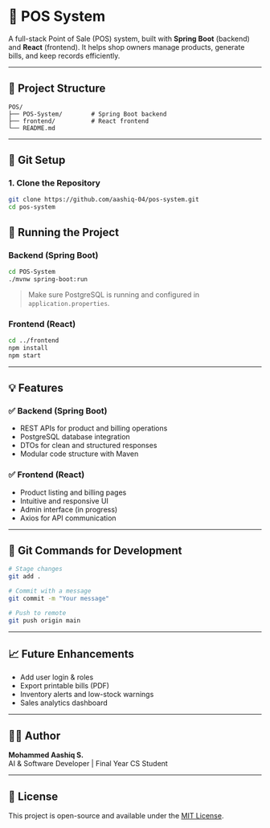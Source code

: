 # 🛒 POS System 

A full-stack Point of Sale (POS) system, built with **Spring Boot** (backend) and **React** (frontend). It helps shop owners manage products, generate bills, and keep records efficiently.

---

## 📂 Project Structure

```
POS/
├── POS-System/        # Spring Boot backend
├── frontend/          # React frontend
└── README.md
```

---

## 🧰 Git Setup

### 1. Clone the Repository

```bash
git clone https://github.com/aashiq-04/pos-system.git
cd pos-system
```


## 🚀 Running the Project

### Backend (Spring Boot)

```bash
cd POS-System
./mvnw spring-boot:run
```

> Make sure PostgreSQL is running and configured in `application.properties`.

### Frontend (React)

```bash
cd ../frontend
npm install
npm start
```

---

## 💡 Features

### ✅ Backend (Spring Boot)
- REST APIs for product and billing operations
- PostgreSQL database integration
- DTOs for clean and structured responses
- Modular code structure with Maven

### ✅ Frontend (React)
- Product listing and billing pages
- Intuitive and responsive UI
- Admin interface (in progress)
- Axios for API communication

---

## 🔄 Git Commands for Development

```bash
# Stage changes
git add .

# Commit with a message
git commit -m "Your message"

# Push to remote
git push origin main
```

---

## 📈 Future Enhancements

- Add user login & roles
- Export printable bills (PDF)
- Inventory alerts and low-stock warnings
- Sales analytics dashboard

---

## 👨‍💻 Author

**Mohammed Aashiq S.**  
AI & Software Developer | Final Year CS Student

---

## 📄 License

This project is open-source and available under the [MIT License](LICENSE).
